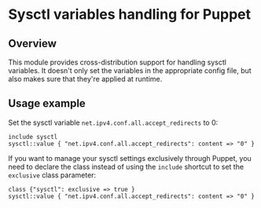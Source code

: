 Sysctl variables handling for Puppet
========================================================

Overview
--------

This module provides cross-distribution support for handling
sysctl variables.
It doesn't only set the variables in the appropriate config
file, but also makes sure that they're applied at runtime.

Usage example
-------------

Set the sysctl variable `net.ipv4.conf.all.accept_redirects` to 0:

    include sysctl
    sysctl::value { "net.ipv4.conf.all.accept_redirects": content => "0" }

If you want to manage your sysctl settings exclusively through Puppet, you
need to declare the class instead of using the `include` shortcut to set
the `exclusive` class parameter:

    class {"sysctl": exclusive => true }
    sysctl::value { "net.ipv4.conf.all.accept_redirects": content => "0" }
